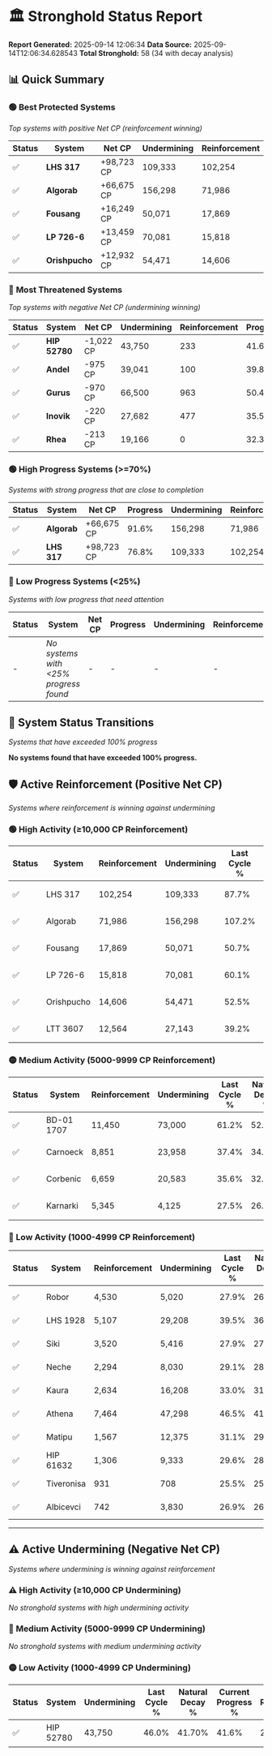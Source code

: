 # 🏛️ Stronghold Status Report

**Report Generated:** 2025-09-14 12:06:34
**Data Source:** 2025-09-14T12:06:34.628543
**Total Stronghold:** 58 (34 with decay analysis)

## 📊 Quick Summary

### 🟢 **Best Protected Systems**
*Top systems with positive Net CP (reinforcement winning)*

| Status | System | Net CP | Undermining | Reinforcement | Progress |
|--------|--------|--------|-------------|---------------|----------|
| ✅ | **LHS 317** | +98,723 CP | 109,333 | 102,254 | 76.8% |
| ✅ | **Algorab** | +66,675 CP | 156,298 | 71,986 | 91.6% |
| ✅ | **Fousang** | +16,249 CP | 50,071 | 17,869 | 45.7% |
| ✅ | **LP 726-6** | +13,459 CP | 70,081 | 15,818 | 53.1% |
| ✅ | **Orishpucho** | +12,932 CP | 54,471 | 14,606 | 47.1% |

### 🔴 **Most Threatened Systems**
*Top systems with negative Net CP (undermining winning)*

| Status | System | Net CP | Undermining | Reinforcement | Progress |
|--------|--------|--------|-------------|---------------|----------|
| ✅ | **HIP 52780** | -1,022 CP | 43,750 | 233 | 41.6% |
| ✅ | **Andel** | -975 CP | 39,041 | 100 | 39.8% |
| ✅ | **Gurus** | -970 CP | 66,500 | 963 | 50.4% |
| ✅ | **Inovik** | -220 CP | 27,682 | 477 | 35.5% |
| ✅ | **Rhea** | -213 CP | 19,166 | 0 | 32.3% |

### 🟢 **High Progress Systems (>=70%)**
*Systems with strong progress that are close to completion*

| Status | System | Net CP | Progress | Undermining | Reinforcement |
|--------|--------|--------|----------|-------------|---------------|
| ✅ | **Algorab** | +66,675 CP | 91.6% | 156,298 | 71,986 |
| ✅ | **LHS 317** | +98,723 CP | 76.8% | 109,333 | 102,254 |

### 🔴 **Low Progress Systems (<25%)**
*Systems with low progress that need attention*

| Status | System | Net CP | Progress | Undermining | Reinforcement |
|--------|--------|--------|----------|-------------|---------------|
| - | *No systems with <25% progress found* | - | - | - | - |
## 🔄 System Status Transitions
*Systems that have exceeded 100% progress*

**No systems found that have exceeded 100% progress.**

## 🛡️ Active Reinforcement (Positive Net CP)
*Systems where reinforcement is winning against undermining*

### 🟢 High Activity (≥10,000 CP Reinforcement)

| Status | System | Reinforcement | Undermining | Last Cycle % | Natural Decay % | Current Progress % | Current CP | Net CP | Activity |
|--------|--------|---------------|-------------|--------------|-----------------|-------------------|------------|--------|----------|
| ✅ | LHS 317 | 102,254 | 109,333 | 87.7% | 66.93% | 76.8% | 768,000 | +98,723 | 🟢 High Reinforcement |
| ✅ | Algorab | 71,986 | 156,298 | 107.2% | 84.93% | 91.6% | 915,999 | +66,675 | 🟢 High Reinforcement |
| ✅ | Fousang | 17,869 | 50,071 | 50.7% | 44.08% | 45.7% | 457,000 | +16,249 | 🟢 High Reinforcement |
| ✅ | LP 726-6 | 15,818 | 70,081 | 60.1% | 51.75% | 53.1% | 531,000 | +13,459 | 🟢 High Reinforcement |
| ✅ | Orishpucho | 14,606 | 54,471 | 52.5% | 45.81% | 47.1% | 471,000 | +12,932 | 🟢 High Reinforcement |
| ✅ | LTT 3607 | 12,564 | 27,143 | 39.2% | 35.31% | 36.5% | 365,000 | +11,880 | 🟢 High Reinforcement |

### 🟡 Medium Activity (5000-9999 CP Reinforcement)

| Status | System | Reinforcement | Undermining | Last Cycle % | Natural Decay % | Current Progress % | Current CP | Net CP | Activity |
|--------|--------|---------------|-------------|--------------|-----------------|-------------------|------------|--------|----------|
| ✅ | BD-01 1707 | 11,450 | 73,000 | 61.2% | 52.98% | 53.9% | 539,000 | +9,239 | 🟡 Medium Reinforcement |
| ✅ | Carnoeck | 8,851 | 23,958 | 37.4% | 34.16% | 35.0% | 350,000 | +8,448 | 🟡 Medium Reinforcement |
| ✅ | Corbenic | 6,659 | 20,583 | 35.6% | 32.86% | 33.5% | 335,000 | +6,385 | 🟡 Medium Reinforcement |
| ✅ | Karnarki | 5,345 | 4,125 | 27.5% | 26.53% | 27.1% | 271,000 | +5,651 | 🟡 Medium Reinforcement |

### 🔴 Low Activity (1000-4999 CP Reinforcement)

| Status | System | Reinforcement | Undermining | Last Cycle % | Natural Decay % | Current Progress % | Current CP | Net CP | Activity |
|--------|--------|---------------|-------------|--------------|-----------------|-------------------|------------|--------|----------|
| ✅ | Robor | 4,530 | 5,020 | 27.9% | 26.91% | 27.4% | 273,999 | +4,886 | 🔵 Low Reinforcement |
| ✅ | LHS 1928 | 5,107 | 29,208 | 39.5% | 36.15% | 36.6% | 366,000 | +4,469 | 🔵 Low Reinforcement |
| ✅ | Siki | 3,520 | 5,416 | 27.9% | 27.02% | 27.4% | 273,999 | +3,762 | 🔵 Low Reinforcement |
| ✅ | Neche | 2,294 | 8,030 | 29.1% | 28.05% | 28.3% | 283,000 | +2,498 | 🔵 Low Reinforcement |
| ✅ | Kaura | 2,634 | 16,208 | 33.0% | 31.15% | 31.4% | 314,000 | +2,452 | 🔵 Low Reinforcement |
| ✅ | Athena | 7,464 | 47,298 | 46.5% | 41.57% | 41.8% | 418,000 | +2,324 | 🔵 Low Reinforcement |
| ✅ | Matipu | 1,567 | 12,375 | 31.1% | 29.73% | 29.9% | 299,000 | +1,653 | 🔵 Low Reinforcement |
| ✅ | HIP 61632 | 1,306 | 9,333 | 29.6% | 28.55% | 28.7% | 287,000 | +1,469 | 🔵 Low Reinforcement |
| ✅ | Tiveronisa | 931 | 708 | 25.5% | 25.26% | 25.4% | 254,000 | +1,444 | 🔵 Low Reinforcement |
| ✅ | Albicevci | 742 | 3,830 | 26.9% | 26.40% | 26.5% | 265,000 | +1,004 | 🔵 Low Reinforcement |


---

## ⚠️ Active Undermining (Negative Net CP)
*Systems where undermining is winning against reinforcement*

### ⚠️ High Activity (≥10,000 CP Undermining)

*No stronghold systems with high undermining activity*

### 🔶 Medium Activity (5000-9999 CP Undermining)

*No stronghold systems with medium undermining activity*

### 🟡 Low Activity (1000-4999 CP Undermining)

| Status | System | Undermining | Last Cycle % | Natural Decay % | Current Progress % | Reinforcement | Current CP | Net CP | Activity |
|--------|--------|-------------|--------------|-----------------|-------------------|---------------|------------|--------|----------|
| ✅ | HIP 52780 | 43,750 | 46.0% | 41.70% | 41.6% | 233 | 416,000 | -1,022 | 🟡 Low Undermining |
